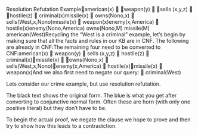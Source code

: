 Resolution Refutation Exampleamerican(x)  weapon(y)  sells (x,y,z)  hostile(z)  criminal(x)missile(x)  owns(Nono,x)  sells(West,x,Nono)missile(x)  weapon(x)enemy(x,America)  hostile(x)enemy(Nono,America)	owns(Nono,M)
missile(M)		american(West)Recycling the “West is a criminal” example, let’s begin by making sure that all the facts and rules in our KB are in CNF. The following are already in CNF:The remaining four need to be converted to CNF:american(x)  weapon(y)  sells (x,y,z)  hostile(z)  criminal(x)missile(x)  owns(Nono,x)  sells(West,x,Nono)enemy(x,America)  hostile(x)missile(x)  weapon(x)And we also first need to negate our query:  criminal(West)

Lets consider our crime example, but use resolution refutation.

The black text shows the original form. The blue is what you get after converting to conjunctive normal form. Often these are horn (with only one positive literal) but they don’t have to be.

To begin the actual proof, we negate the clause we hope to prove and then try to show how this leads to a contradiction.

